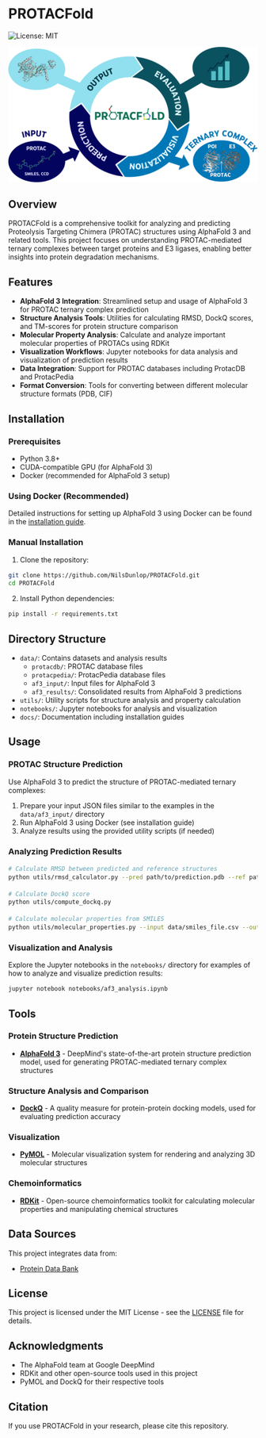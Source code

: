 # PROTACFold

![License: MIT](https://img.shields.io/badge/License-MIT-blue.svg)

![PROTACFold Workflow](docs/images/PROTACFold.png)

## Overview

PROTACFold is a comprehensive toolkit for analyzing and predicting Proteolysis Targeting Chimera (PROTAC) structures using AlphaFold 3 and related tools. This project focuses on understanding PROTAC-mediated ternary complexes between target proteins and E3 ligases, enabling better insights into protein degradation mechanisms.

## Features

- **AlphaFold 3 Integration**: Streamlined setup and usage of AlphaFold 3 for PROTAC ternary complex prediction
- **Structure Analysis Tools**: Utilities for calculating RMSD, DockQ scores, and TM-scores for protein structure comparison
- **Molecular Property Analysis**: Calculate and analyze important molecular properties of PROTACs using RDKit
- **Visualization Workflows**: Jupyter notebooks for data analysis and visualization of prediction results
- **Data Integration**: Support for PROTAC databases including ProtacDB and ProtacPedia
- **Format Conversion**: Tools for converting between different molecular structure formats (PDB, CIF)

## Installation

### Prerequisites

- Python 3.8+
- CUDA-compatible GPU (for AlphaFold 3)
- Docker (recommended for AlphaFold 3 setup)

### Using Docker (Recommended)

Detailed instructions for setting up AlphaFold 3 using Docker can be found in the [installation guide](docs/installation_docker.md).

### Manual Installation

1. Clone the repository:
```bash
git clone https://github.com/NilsDunlop/PROTACFold.git
cd PROTACFold
```

2. Install Python dependencies:
```bash
pip install -r requirements.txt
```

## Directory Structure

- `data/`: Contains datasets and analysis results
  - `protacdb/`: PROTAC database files
  - `protacpedia/`: ProtacPedia database files
  - `af3_input/`: Input files for AlphaFold 3
  - `af3_results/`: Consolidated results from AlphaFold 3 predictions
- `utils/`: Utility scripts for structure analysis and property calculation
- `notebooks/`: Jupyter notebooks for analysis and visualization
- `docs/`: Documentation including installation guides

## Usage

### PROTAC Structure Prediction

Use AlphaFold 3 to predict the structure of PROTAC-mediated ternary complexes:

1. Prepare your input JSON files similar to the examples in the `data/af3_input/` directory
2. Run AlphaFold 3 using Docker (see installation guide)
3. Analyze results using the provided utility scripts (if needed)

### Analyzing Prediction Results

```bash
# Calculate RMSD between predicted and reference structures
python utils/rmsd_calculator.py --pred path/to/prediction.pdb --ref path/to/reference.pdb

# Calculate DockQ score
python utils/compute_dockq.py

# Calculate molecular properties from SMILES
python utils/molecular_properties.py --input data/smiles_file.csv --output results.csv
```

### Visualization and Analysis

Explore the Jupyter notebooks in the `notebooks/` directory for examples of how to analyze and visualize prediction results:

```bash
jupyter notebook notebooks/af3_analysis.ipynb
```

## Tools

### Protein Structure Prediction
- **[AlphaFold 3](https://github.com/google-deepmind/alphafold3)** - DeepMind's state-of-the-art protein structure prediction model, used for generating PROTAC-mediated ternary complex structures

### Structure Analysis and Comparison
- **[DockQ](https://github.com/bjornwallner/DockQ)** - A quality measure for protein-protein docking models, used for evaluating prediction accuracy

### Visualization
- **[PyMOL](https://www.pymol.org/)** - Molecular visualization system for rendering and analyzing 3D molecular structures

### Chemoinformatics
- **[RDKit](https://www.rdkit.org/)** - Open-source chemoinformatics toolkit for calculating molecular properties and manipulating chemical structures

## Data Sources

This project integrates data from:
- [Protein Data Bank](https://www.rcsb.org/)

## License

This project is licensed under the MIT License - see the [LICENSE](LICENSE) file for details.

## Acknowledgments

- The AlphaFold team at Google DeepMind
- RDKit and other open-source tools used in this project
- PyMOL and DockQ for their respective tools

## Citation

If you use PROTACFold in your research, please cite this repository.